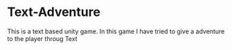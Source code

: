# Text-Adventure
This is a text based unity game. In this game I have tried to give a adventure to the player throug Text
